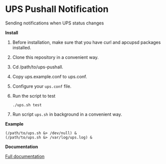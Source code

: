 # UPS Pushall Notification

Sending notifications when UPS status changes

**Install**
1.  Before installation, make sure that you have curl and apcupsd packages installed.
2.  Clone this repository in a convenient way.
3.  Cd /path/to/ups-pushall.
4.  Copy ups.example.conf to ups.conf.
5.  Configure your `ups.conf` file.
6.  Run the script to test
    
    `./ups.sh test`
7.  Run script `ups.sh` in background in a convenient way.

**Example**
```
(/path/to/ups.sh &> /dev/null) &
(/path/to/ups.sh &> /var/log/ups.log) &
```

**Documentation**

[Full documentation](https://pushall.ru/blog/api)

